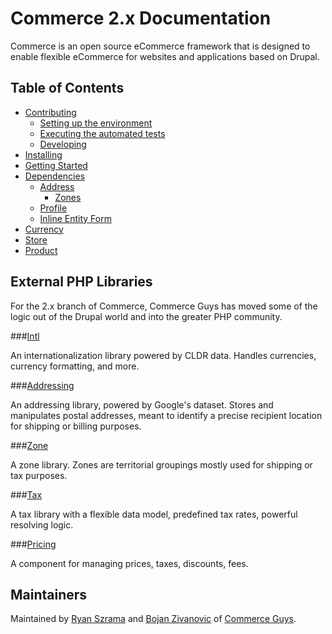 # Commerce 2.x Documentation

Commerce is an open source eCommerce framework that is designed to enable flexible eCommerce for websites and applications based on Drupal.

## Table of Contents

* [Contributing](contributing/README.md)
  * [Setting up the environment](contributing/environment.md)
  * [Executing the automated tests](contributing/testing.md)
  * [Developing](contributing/start_developing.md)
* [Installing](install.md)
* [Getting Started](getting-started.md)
* [Dependencies](dependencies/README.md)
  * [Address](dependencies/address/README.md)
    * [Zones](dependencies/address/zones.md)
  * [Profile](dependencies/profile.md)
  * [Inline Entity Form](dependencies/ief.md)
* [Currency](currency.md)
* [Store](store.md)
* [Product](product/README.md)

## External PHP Libraries

For the 2.x branch of Commerce, Commerce Guys has moved some of the logic
out of the Drupal world and into the greater PHP community.

###[Intl](https://github.com/commerceguys/intl)

An internationalization library powered by CLDR data.
Handles currencies, currency formatting, and more.

###[Addressing](https://github.com/commerceguys/addressing)

An addressing library, powered by Google's dataset.
Stores and manipulates postal addresses, meant to identify a precise recipient location for shipping or billing purposes.

###[Zone](https://github.com/commerceguys/zone)

A zone library. Zones are territorial groupings mostly used for shipping or tax purposes.

###[Tax](https://github.com/commerceguys/tax)

A tax library with a flexible data model, predefined tax rates, powerful resolving logic.

###[Pricing](https://github.com/commerceguys/pricing)

A component for managing prices, taxes, discounts, fees.

## Maintainers

Maintained by [Ryan Szrama](https://www.drupal.org/u/rszrama) and
[Bojan Zivanovic](https://www.drupal.org/u/bojanz) of
[Commerce Guys](http://commerceguys.com/).